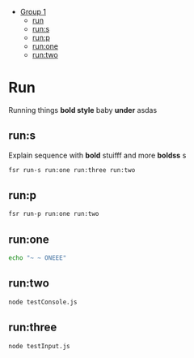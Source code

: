 - [Group 1](#group-1)
  * [run](#run)
  * [run:s](#runs)
  * [run:p](#runp)
  * [run:one](#runone)
  * [run:two](#runtwo)

# Run

Running things **bold style** baby __under__ asdas

## run:s

Explain sequence with **bold** stuifff and more **boldss** s

```bash
fsr run-s run:one run:three run:two
```

## run:p

```bash
fsr run-p run:one run:two
```

## run:one

```bash
echo "~ ~ ONEEE"
```

## run:two

```bash
node testConsole.js
```

## run:three

```bash
node testInput.js
```
